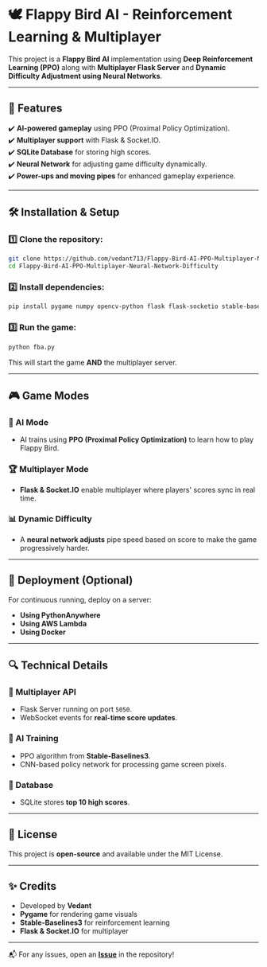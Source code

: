 # 🕊️ Flappy Bird AI - Reinforcement Learning & Multiplayer

This project is a **Flappy Bird AI** implementation using **Deep Reinforcement Learning (PPO)** along with **Multiplayer Flask Server** and **Dynamic Difficulty Adjustment using Neural Networks**.

---

## 📌 Features
✔️ **AI-powered gameplay** using PPO (Proximal Policy Optimization).  
✔️ **Multiplayer support** with Flask & Socket.IO.  
✔️ **SQLite Database** for storing high scores.  
✔️ **Neural Network** for adjusting game difficulty dynamically.  
✔️ **Power-ups and moving pipes** for enhanced gameplay experience.  

---

## 🛠 Installation & Setup

### 1️⃣ Clone the repository:
```bash
git clone https://github.com/vedant713/Flappy-Bird-AI-PPO-Multiplayer-Neural-Network-Difficulty.git
cd Flappy-Bird-AI-PPO-Multiplayer-Neural-Network-Difficulty
```

### 2️⃣ Install dependencies:
```bash
pip install pygame numpy opencv-python flask flask-socketio stable-baselines3 tensorflow gym sqlite3
```

### 3️⃣ Run the game:
```bash
python fba.py
```

This will start the game **AND** the multiplayer server.

---

## 🎮 Game Modes

### 🤖 AI Mode
- AI trains using **PPO (Proximal Policy Optimization)** to learn how to play Flappy Bird.

### 🏆 Multiplayer Mode
- **Flask & Socket.IO** enable multiplayer where players' scores sync in real time.

### 📊 Dynamic Difficulty
- A **neural network adjusts** pipe speed based on score to make the game progressively harder.

---

## 🚀 Deployment (Optional)
For continuous running, deploy on a server:
- **Using PythonAnywhere**
- **Using AWS Lambda**
- **Using Docker**

---

## 🔍 Technical Details

### 📡 Multiplayer API
- Flask Server running on port `5050`.
- WebSocket events for **real-time score updates**.

### 🧠 AI Training
- PPO algorithm from **Stable-Baselines3**.
- CNN-based policy network for processing game screen pixels.

### 📜 Database
- SQLite stores **top 10 high scores**.

---

## 📜 License
This project is **open-source** and available under the MIT License.

---

## ✨ Credits
- Developed by **Vedant**  
- **Pygame** for rendering game visuals  
- **Stable-Baselines3** for reinforcement learning  
- **Flask & Socket.IO** for multiplayer  

---

📬 For any issues, open an **[Issue](https://github.com/your-repo/flappy-bird-ai/issues)** in the repository!
